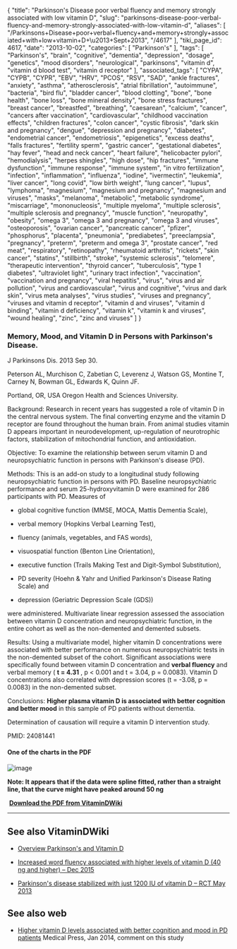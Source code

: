 {
    "title": "Parkinson's Disease poor verbal fluency and memory strongly associated with low vitamin D",
    "slug": "parkinsons-disease-poor-verbal-fluency-and-memory-strongly-associated-with-low-vitamin-d",
    "aliases": [
        "/Parkinsons+Disease+poor+verbal+fluency+and+memory+strongly+associated+with+low+vitamin+D+\u2013+Sept+2013",
        "/4617"
    ],
    "tiki_page_id": 4617,
    "date": "2013-10-02",
    "categories": [
        "Parkinson's"
    ],
    "tags": [
        "Parkinson's",
        "brain",
        "cognitive",
        "dementia",
        "depression",
        "dosage",
        "genetics",
        "mood disorders",
        "neurological",
        "parkinsons",
        "vitamin d",
        "vitamin d blood test",
        "vitamin d receptor"
    ],
    "associated_tags": [
        "CYPA",
        "CYPB",
        "CYPR",
        "EBV",
        "HRV",
        "PCOS",
        "RSV",
        "SAD",
        "ankle fractures",
        "anxiety",
        "asthma",
        "atherosclerosis",
        "atrial fibrillation",
        "autoimmune",
        "bacteria",
        "bird flu",
        "bladder cancer",
        "blood clotting",
        "bone",
        "bone health",
        "bone loss",
        "bone mineral density",
        "bone stress fractures",
        "breast cancer",
        "breastfed",
        "breathing",
        "caesarean",
        "calcium",
        "cancer",
        "cancers after vaccination",
        "cardiovascular",
        "childhood vaccination effects",
        "children fractures",
        "colon cancer",
        "cystic fibrosis",
        "dark skin and pregnancy",
        "dengue",
        "depression and pregnancy",
        "diabetes",
        "endometrial cancer",
        "endometriosis",
        "epigenetics",
        "excess deaths",
        "falls fractures",
        "fertility sperm",
        "gastric cancer",
        "gestational diabetes",
        "hay fever",
        "head and neck cancer",
        "heart failure",
        "helicobacter pylori",
        "hemodialysis",
        "herpes shingles",
        "high dose",
        "hip fractures",
        "immune dysfunction",
        "immune response",
        "immune system",
        "in vitro fertilization",
        "infection",
        "inflammation",
        "influenza",
        "iodine",
        "ivermectin",
        "leukemia",
        "liver cancer",
        "long covid",
        "low birth weight",
        "lung cancer",
        "lupus",
        "lymphoma",
        "magnesium",
        "magnesium and pregnancy",
        "magnesium and viruses",
        "masks",
        "melanoma",
        "metabolic",
        "metabolic syndrome",
        "miscarriage",
        "mononucleosis",
        "multiple myeloma",
        "multiple sclerosis",
        "multiple sclerosis and pregnancy",
        "muscle function",
        "neuropathy",
        "obesity",
        "omega 3",
        "omega 3 and pregnancy",
        "omega 3 and viruses",
        "osteoporosis",
        "ovarian cancer",
        "pancreatic cancer",
        "pfizer",
        "phosphorus",
        "placenta",
        "pneumonia",
        "prediabetes",
        "preeclampsia",
        "pregnancy",
        "preterm",
        "preterm and omega 3",
        "prostate cancer",
        "red meat",
        "respiratory",
        "retinopathy",
        "rheumatoid arthritis",
        "rickets",
        "skin cancer",
        "statins",
        "stillbirth",
        "stroke",
        "systemic sclerosis",
        "telomere",
        "therapeutic intervention",
        "thyroid cancer",
        "tuberculosis",
        "type 1 diabetes",
        "ultraviolet light",
        "urinary tract infection",
        "vaccination",
        "vaccination and pregnancy",
        "viral hepatitis",
        "virus",
        "virus and air pollution",
        "virus and cardiovascular",
        "virus and cognitive",
        "virus and dark skin",
        "virus meta analyses",
        "virus studies",
        "viruses and pregnancy",
        "viruses and vitamin d receptor",
        "vitamin d and viruses",
        "vitamin d binding",
        "vitamin d deficiency",
        "vitamin k",
        "vitamin k and viruses",
        "wound healing",
        "zinc",
        "zinc and viruses"
    ]
}


### Memory, Mood, and Vitamin D in Persons with Parkinson's Disease.

J Parkinsons Dis. 2013 Sep 30. 

Peterson AL, Murchison C, Zabetian C, Leverenz J, Watson GS, Montine T, Carney N, Bowman GL, Edwards K, Quinn JF.

Portland, OR, USA Oregon Health and Sciences University.

Background: Research in recent years has suggested a role of vitamin D in the central nervous system. The final converting enzyme and the vitamin D receptor are found throughout the human brain. From animal studies vitamin D appears important in neurodevelopment, up-regulation of neurotrophic factors, stabilization of mitochondrial function, and antioxidation. 

Objective: To examine the relationship between serum vitamin D and neuropsychiatric function in persons with Parkinson's disease (PD). 

Methods: This is an add-on study to a longitudinal study following neuropsychiatric function in persons with PD. Baseline neuropsychiatric performance and serum 25-hydroxyvitamin D were examined for 286 participants with PD. Measures of 

* global cognitive function (MMSE, MOCA, Mattis Dementia Scale), 

* verbal memory (Hopkins Verbal Learning Test), 

* fluency (animals, vegetables, and FAS words), 

* visuospatial function (Benton Line Orientation), 

* executive function (Trails Making Test and Digit-Symbol Substitution), 

* PD severity (Hoehn & Yahr and Unified Parkinson's Disease Rating Scale) and 

* depression (Geriatric Depression Scale (GDS)) 

were administered. Multivariate linear regression assessed the association between vitamin D concentration and neuropsychiatric function, in the entire cohort as well as the non-demented and demented subsets. 

Results: Using a multivariate model, higher vitamin D concentrations were associated with better performance on numerous neuropsychiatric tests in the non-demented subset of the cohort. Significant associations were specifically found between vitamin D concentration and  **verbal fluency**  and verbal memory ( **t = 4.31** , p < 0.001 and t = 3.04, p = 0.0083). Vitamin D concentrations also correlated with depression scores (t = -3.08, p = 0.0083) in the non-demented subset. 

Conclusions:  **Higher plasma vitamin D is associated with better cognition and better mood**  in this sample of PD patients without dementia. 

Determination of causation will require a vitamin D intervention study.

PMID:     24081441

#### One of the charts in the PDF

<img src="https://d378j1rmrlek7x.cloudfront.net/attachments/jpeg/fluency-pd.jpg" alt="image">

 **Note: It appears that if the data were spline fitted, rather than a straight line, that the curve might have peaked around 50 ng** 

 **<i class="fas fa-file-pdf" style="margin-right: 0.3em;"></i><a href="https://d378j1rmrlek7x.cloudfront.net/attachments/pdf/memory-mood-and-vitamin-d-in-persons-with-parkinson-s-disease.pdf">Download the PDF from VitaminDWiki</a>** 

---

## See also VitaminDWiki

* [Overview Parkinson's and Vitamin D](/tags/overview-parkinsons-and-vitamin-d.html)

* [Increased word fluency associated with higher levels of vitamin D (40 ng and higher) – Dec 2015](/tags/increased-word-fluency-associated-with-higher-levels-of-vitamin-d-40-ng-and-higher-dec-2015.html)

* [Parkinson's disease stabilized with just 1200 IU of vitamin D – RCT May 2013](/posts/parkinsons-disease-stabilized-with-just-1200-iu-of-vitamin-d-rct)

## See also web

* [Higher vitamin D levels associated with better cognition and mood in PD patients](http://medicalxpress.com/news/2014-01-higher-vitamin-d-cognition-mood.html) Medical Press, Jan 2014, comment on this study
